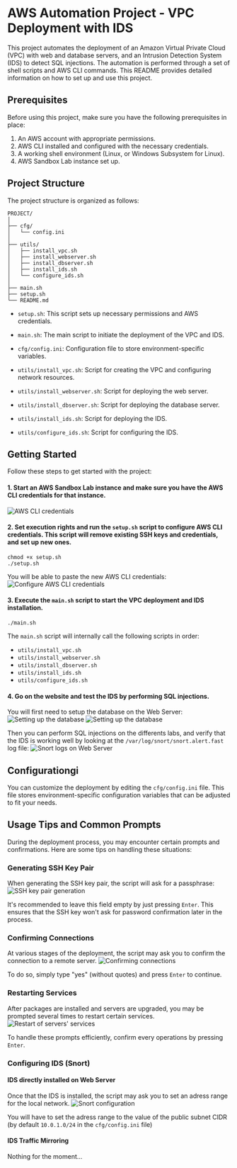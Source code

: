 # AWS Automation Project - VPC Deployment with IDS

This project automates the deployment of an Amazon Virtual Private Cloud (VPC) with web and database servers, and an Intrusion Detection System (IDS) to detect SQL injections. The automation is performed through a set of shell scripts and AWS CLI commands. This README provides detailed information on how to set up and use this project.

## Prerequisites

Before using this project, make sure you have the following prerequisites in place:

1. An AWS account with appropriate permissions.
2. AWS CLI installed and configured with the necessary credentials.
3. A working shell environment (Linux, or Windows Subsystem for Linux).
4. AWS Sandbox Lab instance set up.

## Project Structure

The project structure is organized as follows:

```
PROJECT/
│ 
├── cfg/
│   └── config.ini
│ 
├── utils/
│   ├── install_vpc.sh
│   ├── install_webserver.sh
│   ├── install_dbserver.sh
│   ├── install_ids.sh
│   └── configure_ids.sh
│
├── main.sh
├── setup.sh
└── README.md
```

- `setup.sh`: This script sets up necessary permissions and AWS credentials.

- `main.sh`: The main script to initiate the deployment of the VPC and IDS.

- `cfg/config.ini`: Configuration file to store environment-specific variables.

- `utils/install_vpc.sh`: Script for creating the VPC and configuring network resources.

- `utils/install_webserver.sh`: Script for deploying the web server.

- `utils/install_dbserver.sh`: Script for deploying the database server.

- `utils/install_ids.sh`: Script for deploying the IDS.

- `utils/configure_ids.sh`: Script for configuring the IDS.

## Getting Started

Follow these steps to get started with the project:

#### 1. Start an AWS Sandbox Lab instance and make sure you have the AWS CLI credentials for that instance.

   ![AWS CLI credentials](images/AWS_CLI_credentials.png)

#### 2. Set execution rights and run the `setup.sh` script to configure AWS CLI credentials. This script will remove existing SSH keys and credentials, and set up new ones. 

   ```
   chmod +x setup.sh
   ./setup.sh
   ```

   You will be able to paste the new AWS CLI credentials:
   ![Configure AWS CLI credentials](images/setup_sh.png)

#### 3. Execute the `main.sh` script to start the VPC deployment and IDS installation.

   ```
   ./main.sh
   ```
   The `main.sh` script will internally call the following scripts in order:
   - `utils/install_vpc.sh`
   - `utils/install_webserver.sh`
   - `utils/install_dbserver.sh`
   - `utils/install_ids.sh`
   - `utils/configure_ids.sh`   

#### 4. Go on the website and test the IDS by performing SQL injections.

   You will first need to setup the database on the Web Server:
   ![Setting up the database](images/setup_db.png)
   ![Setting up the database](images/setup_db2.png)

   Then you can perform SQL injections on the differents labs, and verify that the IDS is working well by looking at the `/var/log/snort/snort.alert.fast` log file:
   ![Snort logs on Web Server](images/snort_log_webserver.png)

## Configurationgi

You can customize the deployment by editing the `cfg/config.ini` file. 
This file stores environment-specific configuration variables that can be adjusted to fit your needs.

## Usage Tips and Common Prompts

During the deployment process, you may encounter certain prompts and confirmations. Here are some tips on handling these situations:

### Generating SSH Key Pair

When generating the SSH key pair, the script will ask for a passphrase:
![SSH key pair generation](images/ssh_empty_passphrase.png)

It's recommended to leave this field empty by just pressing `Enter`. 
This ensures that the SSH key won't ask for password confirmation later in the process.

### Confirming Connections

At various stages of the deployment, the script may ask you to confirm the connection to a remote server.
![Confirming connections](images/confirm_connections.png)

To do so, simply type "yes" (without quotes) and press `Enter` to continue.

### Restarting Services

After packages are installed and servers are upgraded, you may be prompted several times to restart certain services. 
![Restart of servers' services](images/service_restart.png)

To handle these prompts efficiently, confirm every operations by pressing `Enter`.

### Configuring IDS (Snort)

#### IDS directly installed on Web Server
Once that the IDS is installed, the script may ask you to set an adress range for the local network.
![Snort configuration](images/snort_config.png)

You will have to set the adress range to the value of the public subnet CIDR (by default `10.0.1.0/24` in the `cfg/config.ini` file) 

#### IDS Traffic Mirroring

Nothing for the moment...
